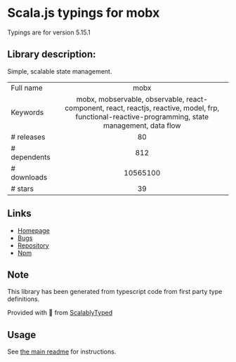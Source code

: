 
# Scala.js typings for mobx

Typings are for version 5.15.1

## Library description:
Simple, scalable state management.

|                    |                 |
| ------------------ | :-------------: |
| Full name          | mobx |
| Keywords           | mobx, mobservable, observable, react-component, react, reactjs, reactive, model, frp, functional-reactive-programming, state management, data flow |
| # releases         | 80 |
| # dependents       | 812 |
| # downloads        | 10565100 |
| # stars            | 39 |

## Links
- [Homepage](https://mobx.js.org/)
- [Bugs](https://github.com/mobxjs/mobx/issues)
- [Repository](https://github.com/mobxjs/mobx)
- [Npm](https://www.npmjs.com/package/mobx)
    


## Note
This library has been generated from typescript code from first party type definitions.

Provided with :purple_heart: from [ScalablyTyped](https://github.com/oyvindberg/ScalablyTyped)

## Usage
See [the main readme](../../readme.md) for instructions.


